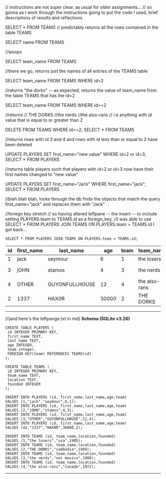 // instructions are not super clear, as usual for older assignments... 
// so gonna as I work through the instructions going to put the code I used, brief descriptions of results and reflections

SELECT * FROM TEAMS
// predictably returns all the rows contained in the table TEAMS

SELECT name FROM TEAMS

//woops

SELECT team_name FROM TEAMS

//there we go, returns just the names of all entries of the TEAMS table

SELECT team_name FROM TEAMS WHERE id=2

//returns "the dorks" -- as expected, returns the value of team_name from the table TEAMS  that has the id=2

SELECT team_name FROM TEAMS WHERE id>=2

//returns
// THE DORKS
//the nerds
//the also-rans
// i.e anything with id value that is equal to or greater than 2

DELETE FROM TEAMS WHERE id<=2;
SELECT * FROM TEAMS

//returns rows with id 3 and 4 and rows with id less than or equal to 2 have been deleted

UPDATE PLAYERS SET first_name="new value"  WHERE id=2 or id=3;
SELECT * FROM PLAYERS

//returns table players such that players with id=2 or id=3 now have their first names changed to "new value"

UPDATE PLAYERS SET first_name="Jack"  WHERE first_name="jack";
SELECT * FROM PLAYERS

//blah blah blah, looks through the db finds the objects that match the query first_name="jack" and replaces them with "Jack"

//foriegn key stretch
// so having altered leftpane -- the insert -- to include setting PLAYERS.team to TEAMS.id as a foriegn_key,
//I was able to use SELECT * FROM PLAYERS JOIN TEAMS ON PLAYERS.team = TEAMS.id
I got back...

    SELECT * FROM PLAYERS JOIN TEAMS ON PLAYERS.team = TEAMS.id;

| id  | first_name | last_name      | age   | team | team_name     | location   | founded |
| --- | ---------- | -------------- | ----- | ---- | ------------- | ---------- | ------- |
| 1   | jack       | seymour        | 6     | 1    | the losers    | usa        | 1985    |
| 3   | jOHN       | stamos         | 4     | 3    | the nerds     | not mexico | 1980    |
| 4   | OTHER      | GUYONFULLHOUSE | 12    | 4    | the also-rans | canada     | 1972    |
| 2   | 1337       | HAX0R          | 30000 | 2    | THE DORKS     | cambodia   | 1999    |

---





//(and here's the leftpange.txt in md)
**Schema (SQLite v3.26)**

      
    CREATE TABLE PLAYERS (
     id INTEGER PRIMARY KEY,
     first_name TEXT,
     last_name TEXT,
     age INTEGER,
     team integer,
     FOREIGN KEY(team) REFERENCES TEAMS(id)
    );
    
    CREATE TABLE TEAMS (
     id INTEGER PRIMARY KEY,
     team_name TEXT,
     location TEXT,
     founded INTEGER
    );
    
    INSERT INTO PLAYERS (id, first_name,last_name,age,team)
    VALUES (1,"jack","seymour",6,1);
    INSERT INTO PLAYERS (id, first_name,last_name,age,team)
    VALUES (2,"jOHN","stamos",4,3);
    INSERT INTO PLAYERS (id, first_name,last_name,age,team)
    VALUES (3,"OTHER","GUYONFULLHOUSE",12,4);
    INSERT INTO PLAYERS (id, first_name,last_name,age,team)
    VALUES (42,"1337","HAX0R",30000,2);
    
    INSERT INTO TEAMS (id, team_name,location,founded)
    VALUES (1,"the losers","usa",1985);
    INSERT INTO TEAMS (id, team_name,location,founded)
    VALUES (2,"THE DORKS","cambodia",1999);
    INSERT INTO TEAMS (id, team_name,location,founded)
    VALUES (3,"the nerds","not mexico",1980);
    INSERT INTO TEAMS (id, team_name,location,founded)
    VALUES (4,"the also-rans","canada",1972);
    

---
